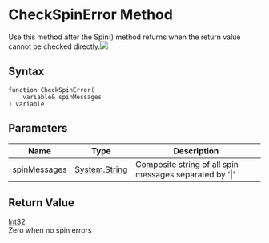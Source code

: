 # CheckSpinError Method

Use this method after the Spin() method returns when the return value cannot be checked directly.![](blob:https://app.gitbook.com/e4ea7d1e-82e0-46d3-8400-39c27bf37395)

## Syntax

```
function CheckSpinError(
	variable& spinMessages
) variable
```

## **Parameters**

| Name         | Type                                                                 | Description                                             |
| ------------ | -------------------------------------------------------------------- | ------------------------------------------------------- |
| spinMessages | [System.String](https://docs.microsoft.com/dotnet/api/system.string) | Composite string of all spin messages separated by '\|' |

## **Return Value**

[Int32](https://docs.microsoft.com/dotnet/api/system.int32)\
Zero when no spin errors
